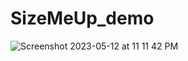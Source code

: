 # SizeMeUp_demo
![Screenshot 2023-05-12 at 11 11 42 PM](https://github.com/yermukhanbet/SizeMeUp_demo/assets/46320390/e9ed2f90-ea17-4ee3-a055-9515b9dd46b8)
